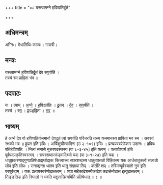 +++
title = "०८ यस्त्वामग्ने हविष्पतिर्दूतं"

+++
## अधिमन्त्रम्
अग्निः। मेधातिथिः काण्वः। गायत्री।

## मन्त्रः
यस्त्वाम॑ग्ने ह॒विष्प॑तिर्दू॒तं दे॑व सप॒र्यति॑ ।  
तस्य॑ स्म प्रावि॒ता भ॑व ॥

## पदपाठः
यः । त्वाम् । अ॒ग्ने॒ । ह॒विःऽप॑तिः । दू॒तम् । दे॒व॒ । स॒प॒र्यति॑ ।  
तस्य॑ । स्म॒ । प्र॒ऽअ॒वि॒ता । भ॒व॒ ॥

## भाष्यम्
हे अग्ने देव यो हविष्पतिर्यजमानो देवदूतं त्वां सपर्यति परिचरति तस्य यजमानस्य प्राविता भव स्म । अवश्यं रक्षको भव ॥ हूयत इति हविः । अर्चिशुचीत्यादिना (उ २-१०९) इसिः । प्रत्ययस्वरेणेकार उदात्तः । हविषः पतिर्हविष्पतिः । नित्यं समासे नुत्तरपदस्थस्य (पा ८-३-४५) इति षत्वम् । पत्यावैश्वर्य इति पूर्वपदप्रकृतिस्वरत्वम् । सपरशब्दात्कंड्वादिभ्यो यक् (पा ३-१-२७) इति यक् । धातुप्रकरणाद्गुणप्रतिषेधाद्यर्थाद्यकः कित्त्वाच्च सपरशब्दस्य धातुत्वात्ततो विहितस्य यक आर्धधातुकत्वे सत्यतो लोप इति लोपः । सनाद्यन्ता धातव इति धातु संज्ञायां तिप् । कर्तरि शप् । तस्मिन्पूर्वस्यातो गुण इति परपूर्वत्वम् । यकः प्रत्ययस्वरेणोदात्तत्वम् । शपा सहैकादेशस्यैकादेश उदात्तेनोदात्त इत्युदात्तत्वम् । तिङ्ङतिङ इति निघातो न भवति यद्वृत्तान्नित्यमिति प्रतिषेधात् ॥ ८ ॥
